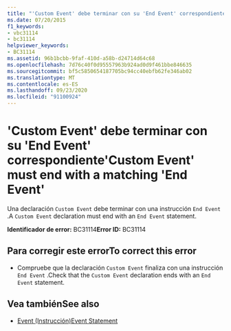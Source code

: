 ```yaml
---
title: "'Custom Event' debe terminar con su 'End Event' correspondiente"
ms.date: 07/20/2015
f1_keywords:
- vbc31114
- bc31114
helpviewer_keywords:
- BC31114
ms.assetid: 96b1bcbb-9faf-410d-a58b-d24714d64c68
ms.openlocfilehash: 7d76c40f0d95557963b924ad0d9f461bbe846635
ms.sourcegitcommit: bf5c5850654187705bc94cc40ebfb62fe346ab02
ms.translationtype: MT
ms.contentlocale: es-ES
ms.lasthandoff: 09/23/2020
ms.locfileid: "91100924"
---
```

# <a name="custom-event-must-end-with-a-matching-end-event"></a><span data-ttu-id="08c99-102">'Custom Event' debe terminar con su 'End Event' correspondiente</span><span class="sxs-lookup"><span data-stu-id="08c99-102">'Custom Event' must end with a matching 'End Event'</span></span>

<span data-ttu-id="08c99-103">Una declaración `Custom Event` debe terminar con una instrucción `End Event` .</span><span class="sxs-lookup"><span data-stu-id="08c99-103">A `Custom Event` declaration must end with an `End Event` statement.</span></span>  
  
 <span data-ttu-id="08c99-104">**Identificador de error:** BC31114</span><span class="sxs-lookup"><span data-stu-id="08c99-104">**Error ID:** BC31114</span></span>  
  
## <a name="to-correct-this-error"></a><span data-ttu-id="08c99-105">Para corregir este error</span><span class="sxs-lookup"><span data-stu-id="08c99-105">To correct this error</span></span>  
  
- <span data-ttu-id="08c99-106">Compruebe que la declaración `Custom Event` finaliza con una instrucción `End Event` .</span><span class="sxs-lookup"><span data-stu-id="08c99-106">Check that the `Custom Event` declaration ends with an `End Event` statement.</span></span>  
  
## <a name="see-also"></a><span data-ttu-id="08c99-107">Vea también</span><span class="sxs-lookup"><span data-stu-id="08c99-107">See also</span></span>

- [<span data-ttu-id="08c99-108">Event (Instrucción)</span><span class="sxs-lookup"><span data-stu-id="08c99-108">Event Statement</span></span>](../language-reference/statements/event-statement.md)
